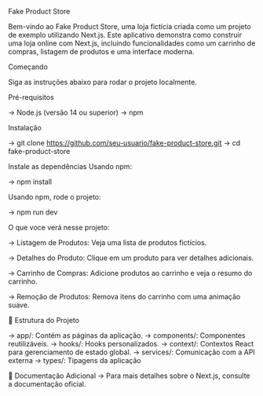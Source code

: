 Fake Product Store


Bem-vindo ao Fake Product Store, uma loja fictícia criada como um projeto de exemplo utilizando Next.js. Este aplicativo demonstra como construir uma loja online com Next.js, incluindo funcionalidades como um carrinho de compras, listagem de produtos e uma interface moderna.

Começando

Siga as instruções abaixo para rodar o projeto localmente.


Pré-requisitos

  -> Node.js (versão 14 ou superior)
  -> npm


Instalação
  
  -> git clone https://github.com/seu-usuario/fake-product-store.git
  -> cd fake-product-store
  
  Instale as dependências Usando npm:
  
  -> npm install
  
  Usando npm, rode o projeto:
  
  -> npm run dev

O que voce verá nesse projeto: 

  -> Listagem de Produtos: Veja uma lista de produtos fictícios.

  -> Detalhes do Produto: Clique em um produto para ver detalhes adicionais.

  -> Carrinho de Compras: Adicione produtos ao carrinho e veja o resumo do carrinho.

  -> Remoção de Produtos: Remova itens do carrinho com uma animação suave.


📂 Estrutura do Projeto

  -> app/: Contém as páginas da aplicação.
  -> components/: Componentes reutilizáveis.
  -> hooks/: Hooks personalizados.
  -> context/: Contextos React para gerenciamento de estado global.
  -> services/: Comunicação com a API externa
  -> types/: Tipagens da aplicação


📄 Documentação Adicional
  -> Para mais detalhes sobre o Next.js, consulte a documentação oficial.

